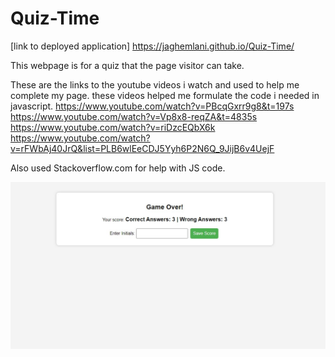 # Quiz-Time

[link to deployed application] https://jaghemlani.github.io/Quiz-Time/

This webpage is for a quiz that the page visitor can take. 


These are the links to the youtube videos i watch and used to help me complete my page. these videos helped me formulate the code i needed in javascript.
https://www.youtube.com/watch?v=PBcqGxrr9g8&t=197s
https://www.youtube.com/watch?v=Vp8x8-reqZA&t=4835s
https://www.youtube.com/watch?v=riDzcEQbX6k
https://www.youtube.com/watch?v=rFWbAj40JrQ&list=PLB6wlEeCDJ5Yyh6P2N6Q_9JijB6v4UejF

Also used Stackoverflow.com for help with JS code.





![screenshot of application](./assets/screenshot.jpg)
